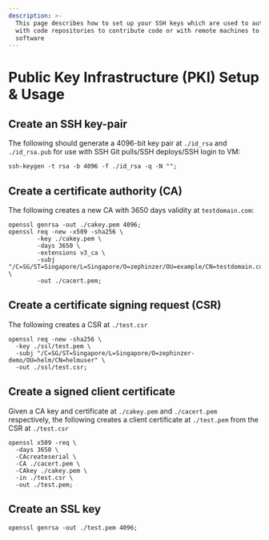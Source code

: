 ```yaml
---
description: >-
  This page describes how to set up your SSH keys which are used to authenticate
  with code repositories to contribute code or with remote machines to deploy
  software
---
```


# Public Key Infrastructure (PKI) Setup & Usage

## Create an SSH key-pair

The following should generate a 4096-bit key pair at `./id_rsa` and `./id_rsa.pub` for use with SSH Git pulls/SSH deploys/SSH login to VM:

```
ssh-keygen -t rsa -b 4096 -f ./id_rsa -q -N "";
```

## Create a certificate authority (CA)

The following creates a new CA with 3650 days validity at `testdomain.com`:

```
openssl genrsa -out ./cakey.pem 4096;
openssl req -new -x509 -sha256 \
        -key ./cakey.pem \
        -days 3650 \
        -extensions v3_ca \
        -subj "/C=SG/ST=Singapore/L=Singapore/O=zephinzer/OU=example/CN=testdomain.com" \
        -out ./cacert.pem;
```

## Create a certificate signing request (CSR)

The following creates a CSR at `./test.csr`

```
openssl req -new -sha256 \
  -key ./ssl/test.pem \
  -subj "/C=SG/ST=Singapore/L=Singapore/O=zephinzer-demo/OU=helm/CN=helmuser" \
  -out ./ssl/test.csr;
```

## Create a signed client certificate

Given a CA key and certificate at `./cakey.pem` and `./cacert.pem` respectively, the following creates a client certificate at `./test.pem` from the CSR at `./test.csr`

```
openssl x509 -req \
  -days 3650 \
  -CAcreateserial \
  -CA ./cacert.pem \
  -CAkey ./cakey.pem \
  -in ./test.csr \
  -out ./test.pem;
```

## Create an SSL key

```
openssl genrsa -out ./test.pem 4096;
```

